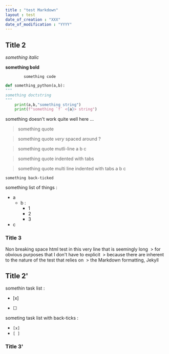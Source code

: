 ```yaml
---
title : "test Markdown"
layout : test
date_of_creation : "XXX"
date_of_modification : "YYYY"
---
```


## Title 2

*something italic*

**something bold**

			something code

```python
def something_python(a,b):
"""
something doctstring
"""
	print(a,b,"something string")
 	print(f"something `f` <{a}> string")
```


something doesn't work quite well here ...

> something quote



> something quote *very* spaced around ?


> something quote mutli-line
> a
> b
> c

> 	something quote indented with tabs


> 	something quote multi line indented with tabs
> 	a
> 	b
> 	c

`something back-ticked`

something list of things :
- a
  - b :
    - 1
    - 2
    - 3   
- c

### Title 3

Non breaking space html test in this very line that is seemingly long &nbsp;> for obvious purposes that I don't have to explicit &nbsp;> because there are inherent to the nature of the test that relies on &nbsp;> the Markdown formatting, Jekyll

## Title 2'

somethin task list :
- [x]
- [ ]

someting task list with back-ticks :
- `[x]`
- `[ ]`

### Title 3'

